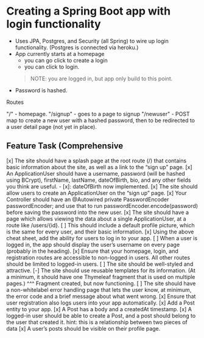 # Creating a Spring Boot app with login functionality

- Uses JPA, Postgres, and Security (all Spring) to wire up login functionality. (Postgres is connected via heroku.)
- App currently starts at a homepage
    - you can go click to create a login
    - you can click to login.
    > NOTE: you are logged in, but app only build to this point.
- Password is hashed.

Routes

"/" - homepage.
"/signup" - goes to a page to signup
"/newuser" - POST map to create a new user with a hashed password, then to be redirected to a user detail page (not yet in place).

## Feature Task (Comprehensive

[x] The site should have a splash page at the root route (/) that contains basic information about the site, as well as a link to the “sign up” page.
[x] An ApplicationUser should have a username, password (will be hashed using BCrypt), firstName, lastName, dateOfBirth, bio, and any other fields you think are useful.
    - [x]: dateOfBirth now implemented.
[x] The site should allow users to create an ApplicationUser on the “sign up” page.
[x] Your Controller should have an @Autowired private PasswordEncoder passwordEncoder; and use that to run passwordEncoder.encode(password) before saving the password into the new user.
[x] The site should have a page which allows viewing the data about a single ApplicationUser, at a route like /users/{id}.
[ ] This should include a default profile picture, which is the same for every user, and their basic information.
[x] Using the above cheat sheet, add the ability for users to log in to your app.
[ ] When a user is logged in, the app should display the user’s username on every page (probably in the heading).
[x] Ensure that your homepage, login, and registration routes are accessible to non-logged in users. All other routes should be limited to logged-in users.
[ ] The site should be well-styled and attractive.
[-] The site should use reusable templates for its information. (At a minimum, it should have one Thymeleaf fragment that is used on multiple pages.)
   ^^^ Fragment created, but now functioning.
[ ] The site should have a non-whitelabel error handling page that lets the user know, at minimum, the error code and a brief message about what went wrong.
[x] Ensure that user registration also logs users into your app automatically.
[x] Add a Post entity to your app.
[x] A Post has a body and a createdAt timestamp.
[x] A logged-in user should be able to create a Post, and a post should belong to the user that created it.
hint: this is a relationship between two pieces of data
[x] A user’s posts should be visible on their profile page.